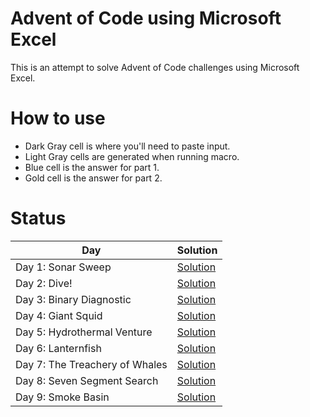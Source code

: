 # Advent of Code using Microsoft Excel
This is an attempt to solve Advent of Code challenges using Microsoft Excel.

# How to use
- Dark Gray cell is where you'll need to paste input.
- Light Gray cells are generated when running macro.
- Blue cell is the answer for part 1.
- Gold cell is the answer for part 2.

# Status
|Day|Solution|
|-|-|
|Day 1: Sonar Sweep|[Solution](Day1.xlsx)|
|Day 2: Dive!|[Solution](Day2.xlsx)|
|Day 3: Binary Diagnostic|[Solution](Day3.xlsx)|
|Day 4: Giant Squid|[Solution](Day4.xlsx)|
|Day 5: Hydrothermal Venture|[Solution](Day5.xlsx.7z)|
|Day 6: Lanternfish|[Solution](Day6.xlsx)|
|Day 7: The Treachery of Whales|[Solution](Day7.xlsx.7z)|
|Day 8: Seven Segment Search|[Solution](Day8.xlsx)|
|Day 9: Smoke Basin|[Solution](Day9.xlsm)|

